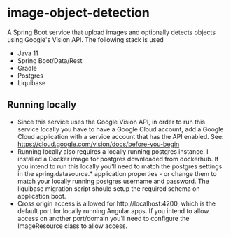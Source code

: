 # image-object-detection
A Spring Boot service that upload images and optionally detects objects using Google's Vision API.
The following stack is used
- Java 11
- Spring Boot/Data/Rest
- Gradle
- Postgres
- Liquibase

## Running locally
- Since this service uses the Google Vision API, in order to run this service locally you have to have
a Google Cloud account, add a Google Cloud application with a service account that has the API enabled.
  See: https://cloud.google.com/vision/docs/before-you-begin
- Running locally also requires a locally running postgres instance.  I installed a Docker image for postgres
downloaded from dockerhub.  If you intend to run this locally you'll need to match the postgres settings in the
  spring.datasource.* application properties - or change them to match your locally running postgres username
  and password.  The liquibase migration script should setup the required schema on application boot.
- Cross origin access is allowed for http://localhost:4200, which is the default port for locally running Angular
apps.  If you intend to allow access on another port/domain you'll need to configure the ImageResource
  class to allow access.
